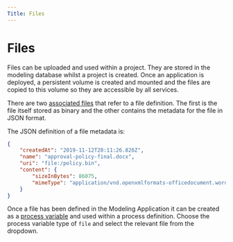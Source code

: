 ```yaml
---
Title: Files
---
```


# Files
Files can be uploaded and used within a project. They are stored in the modeling database whilst a project is created. Once an application is deployed, a persistent volume is created and mounted and the files are copied to this volume so they are accessible by all services.

There are two [associated files](../modeling/projects.md#files) that refer to a file definition. The first is the file itself stored as binary and the other contains the metadata for the file in JSON format.

The JSON definition of a file metadata is:

```json
{
    "createdAt": "2019-11-12T20:11:26.826Z",
    "name": "approval-policy-final.docx",
    "uri": "file:/policy.bin",
    "content": {
        "sizeInBytes": 86075,
        "mimeType": "application/vnd.openxmlformats-officedocument.wordprocessingml.document"
    }
}
```

Once a file has been defined in the Modeling Application it can be created as a [process variable](../modeling/processes/variables.md) and used within a process definition. Choose the process variable type of `file` and select the relevant file from the dropdown. 

